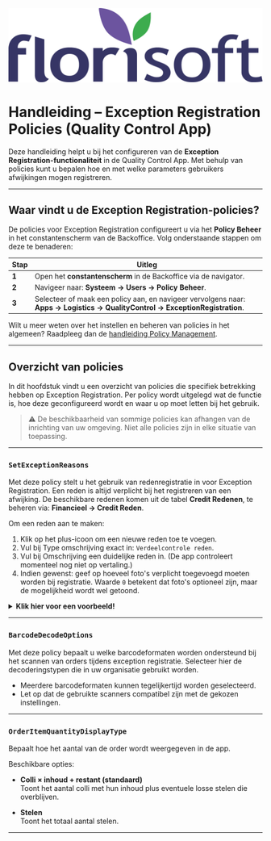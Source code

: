 ![Florisoft logo](https://raw.githubusercontent.com/florisoft/User.Manuals/main/fslogo.png)

# Handleiding – Exception Registration Policies (Quality Control App)

Deze handleiding helpt u bij het configureren van de **Exception Registration-functionaliteit** in de Quality Control App.
Met behulp van policies kunt u bepalen hoe en met welke parameters gebruikers afwijkingen mogen registreren.

---

## Waar vindt u de Exception Registration-policies?

De policies voor Exception Registration configureert u via het **Policy Beheer** in het constantenscherm van de Backoffice.
Volg onderstaande stappen om deze te benaderen:

| Stap  | Uitleg                                                                                                                        |
| ----- | ----------------------------------------------------------------------------------------------------------------------------- |
| **1** | Open het **constantenscherm** in de Backoffice via de navigator.                                                              |
| **2** | Navigeer naar: **Systeem → Users → Policy Beheer**.                                                                           |
| **3** | Selecteer of maak een policy aan, en navigeer vervolgens naar: **Apps → Logistics → QualityControl → ExceptionRegistration**. |

Wilt u meer weten over het instellen en beheren van policies in het algemeen? Raadpleeg dan de [handleiding Policy Management](https://github.com/florisoft/User.Manuals/blob/main/BASIS/Policy%20Management/Handleiding%20Policy%20Management%20NL.md).

---

## Overzicht van policies

In dit hoofdstuk vindt u een overzicht van policies die specifiek betrekking hebben op Exception Registration.
Per policy wordt uitgelegd wat de functie is, hoe deze geconfigureerd wordt en waar u op moet letten bij het gebruik.

> ⚠️ De beschikbaarheid van sommige policies kan afhangen van de inrichting van uw omgeving. Niet alle policies zijn in elke situatie van toepassing.

---

### `SetExceptionReasons`

Met deze policy stelt u het gebruik van redenregistratie in voor Exception Registration.
Een reden is altijd verplicht bij het registreren van een afwijking. De beschikbare redenen komen uit de tabel **Credit Redenen**, te beheren via: **Financieel → Credit Reden**.

Om een reden aan te maken:

1. Klik op het plus-icoon om een nieuwe reden toe te voegen.
2. Vul bij Type omschrijving exact in: `Verdeelcontrole reden`.
3. Vul bij Omschrijving een duidelijke reden in. (De app controleert momenteel nog niet op vertaling.)
4. Indien gewenst: geef op hoeveel foto's verplicht toegevoegd moeten worden bij registratie. Waarde `0` betekent dat foto's optioneel zijn, maar de mogelijkheid wordt wel getoond.

<details><summary><b>Klik hier voor een voorbeeld!</b></summary><img src="Media/policies/1.png"></details>

---

### `BarcodeDecodeOptions`

Met deze policy bepaalt u welke barcodeformaten worden ondersteund bij het scannen van orders tijdens exception registratie. Selecteer hier de decoderingstypen die in uw organisatie gebruikt worden.

* Meerdere barcodeformaten kunnen tegelijkertijd worden geselecteerd.
* Let op dat de gebruikte scanners compatibel zijn met de gekozen instellingen.

---

### `OrderItemQuantityDisplayType`  
Bepaalt hoe het aantal van de order wordt weergegeven in de app.  

Beschikbare opties:

* **Colli × inhoud + restant (standaard)**  
  Toont het aantal colli met hun inhoud plus eventuele losse stelen die overblijven.

* **Stelen**  
  Toont het totaal aantal stelen.

---
